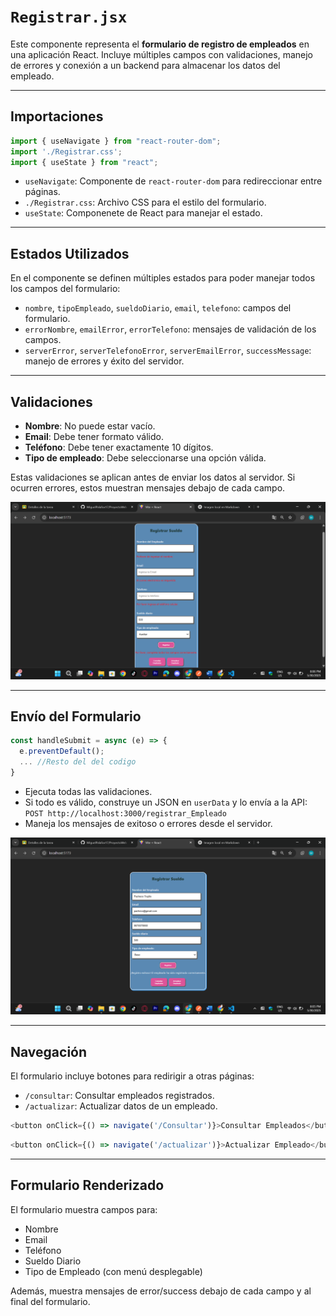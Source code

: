
# `Registrar.jsx`

Este componente representa el **formulario de registro de empleados** en una aplicación React. Incluye múltiples campos con validaciones, manejo de errores y conexión a un backend para almacenar los datos del empleado.

---

## Importaciones

```javascript
import { useNavigate } from "react-router-dom";
import './Registrar.css';
import { useState } from "react";
```

- `useNavigate`: Componente de `react-router-dom` para redireccionar entre páginas.
- `./Registrar.css`: Archivo CSS para el estilo del formulario.
- `useState`: Componenete de React para manejar el estado.

---

## Estados Utilizados

En el componente se definen múltiples estados para poder manejar todos los campos del formulario:

- `nombre`, `tipoEmpleado`, `sueldoDiario`, `email`, `telefono`: campos del formulario.
- `errorNombre`, `emailError`, `errorTelefono`: mensajes de validación de los campos.
- `serverError`, `serverTelefonoError`, `serverEmailError`, `successMessage`: manejo de errores y éxito del servidor.

---

## Validaciones

- **Nombre**: No puede estar vacío.
- **Email**: Debe tener formato válido.
- **Teléfono**: Debe tener exactamente 10 dígitos.
- **Tipo de empleado**: Debe seleccionarse una opción válida.

Estas validaciones se aplican antes de enviar los datos al servidor. Si ocurren errores, estos muestran mensajes debajo de cada campo.

![evidencia](./Evidencias/ValidacionRegistro.png)

---

## Envío del Formulario

```javascript
const handleSubmit = async (e) => {
  e.preventDefault();
  ... //Resto del del codigo
}
```

- Ejecuta todas las validaciones.
- Si todo es válido, construye un JSON en  `userData` y lo envía a la API:  
  `POST http://localhost:3000/registrar_Empleado`
- Maneja los mensajes de exitoso o errores desde el servidor.

![evidencia](./Evidencias/IngresarDatos.png)

---

## Navegación

El formulario incluye botones para redirigir a otras páginas:

- `/consultar`: Consultar empleados registrados.
- `/actualizar`: Actualizar datos de un empleado.

```javascript
<button onClick={() => navigate('/Consultar')}>Consultar Empleados</button>
```
```javascript
<button onClick={() => navigate('/actualizar')}>Actualizar Empleado</button>
```

---

## Formulario Renderizado

El formulario muestra campos para:

- Nombre
- Email
- Teléfono
- Sueldo Diario
- Tipo de Empleado (con menú desplegable)

Además, muestra mensajes de error/success debajo de cada campo y al final del formulario.

